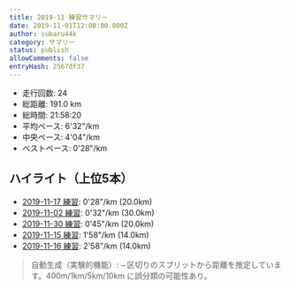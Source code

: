 ```yaml
---
title: 2019-11 練習サマリー
date: 2019-11-01T12:00:00.000Z
author: subaru44k
category: サマリー
status: publish
allowComments: false
entryHash: 2567df37
---
```

- 走行回数: 24
- 総距離: 191.0 km
- 総時間: 21:58:20
- 平均ペース: 6'32"/km
- 中央ペース: 4'04"/km
- ベストペース: 0'28"/km

## ハイライト（上位5本）
- [2019-11-17 練習](/2019-11-17-3fcad44a3a289721db23fed08108c158/): 0'28"/km (20.0km)
- [2019-11-02 練習](/2019-11-02-f2a13e636499a5401b19a33019717e17/): 0'32"/km (30.0km)
- [2019-11-30 練習](/2019-11-30-395b4999df6ef536e19ff4ac6f4f212b/): 0'45"/km (20.0km)
- [2019-11-15 練習](/2019-11-15-63bc1ec3f78f2e077a712b2368857bde/): 1'58"/km (14.0km)
- [2019-11-16 練習](/2019-11-16-d3e1fa35bb874b7dc8b0a391aaeb7df3/): 2'58"/km (14.0km)

> 自動生成（実験的機能）: `→` 区切りのスプリットから距離を推定しています。400m/1km/5km/10km に誤分類の可能性あり。
